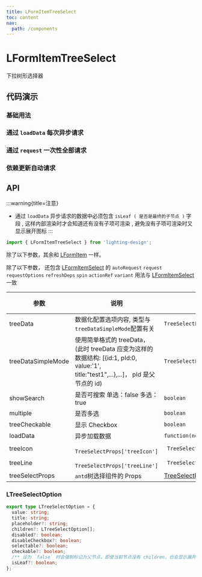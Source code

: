 ```yaml
---
title: LFormItemTreeSelect
toc: content
nav:
  path: /components
---
```


# LFormItemTreeSelect

下拉树形选择器

## 代码演示

### 基础用法

<code src='./demos/Demo1.tsx'></code>

### 通过 `loadData` 每次异步请求

<code src='./demos/Demo3.tsx'></code>

### 通过 `request` 一次性全部请求

<code src='./demos/Demo4.tsx'></code>

### 依赖更新自动请求

<code src='./demos/Demo2.tsx'></code>

## API

:::warning{title=注意}

- 通过 `loadData` 异步请求的数据中必须包含 `isLeaf ( 是否是最终的子节点 )` 字段 , 这样内部渲染时才会知道还有没有子项可渲染 , 避免没有子项可渲染时又显示展开图标
  :::

```ts
import { LFormItemTreeSelect } from 'lighting-design';
```

除了以下参数，其余和 [LFormItem](/components/form-item) 一样。

除了以下参数， 还包含 [LFormItemSelect](/components/form-item-select#api) 的 `autoRequest` `request` `requestOptions` `refreshDeps` `spin` `actionRef` `variant`
用法与 [LFormItemSelect](/components/form-item-select#api) 一致

| 参数               | 说明                                                                                                                                      | 类型                                                                 | 默认值  |
| ------------------ | ----------------------------------------------------------------------------------------------------------------------------------------- | -------------------------------------------------------------------- | ------- |
| treeData           | 数据化配置选项内容, 类型与 `treeDataSimpleMode`配置有关                                                                                   | `TreeSelectProps['treeData']`                                        | `[]`    |
| treeDataSimpleMode | 使用简单格式的 treeData，<br> (此时 treeData 应变为这样的数据结构: [{id:1, pId:0, value:'1', title:"test1",...},...]， pId 是父节点的 id) | `TreeSelectProps['treeDataSimpleMode'] `                             | `false` |
| showSearch         | 是否可搜索 单选：false 多选：true                                                                                                         | `boolean `                                                           | `-`     |
| multiple           | 是否多选                                                                                                                                  | `boolean `                                                           | `false` |
| treeCheckable      | 显示 Checkbox                                                                                                                             | `boolean `                                                           | `false` |
| loadData           | 异步加载数据                                                                                                                              | `function(node)`                                                     | `-`     |
| treeIcon           | ` TreeSelectProps['treeIcon']`                                                                                                            | ` TreeSelectProps['treeIcon']`                                       | `-`     |
| treeLine           | ` TreeSelectProps['treeLine']`                                                                                                            | ` TreeSelectProps['treeIcon']`                                       | `-`     |
| treeSelectProps    | `antd`树选择组件的 Props                                                                                                                  | [TreeSelectProps](https://ant.design/components/tree-select-cn/#api) | `-`     |

### LTreeSelectOption

```ts
export type LTreeSelectOption = {
  value: string;
  title: string;
  placeholder?: string;
  children?: LTreeSelectOption[];
  disabled?: boolean;
  disableCheckbox?: boolean;
  selectable?: boolean;
  checkable?: boolean;
  /** 设为 `false` 时会强制标记为父节点，即使当前节点没有 children，也会显示展开图标 */
  isLeaf?: boolean;
};
```

